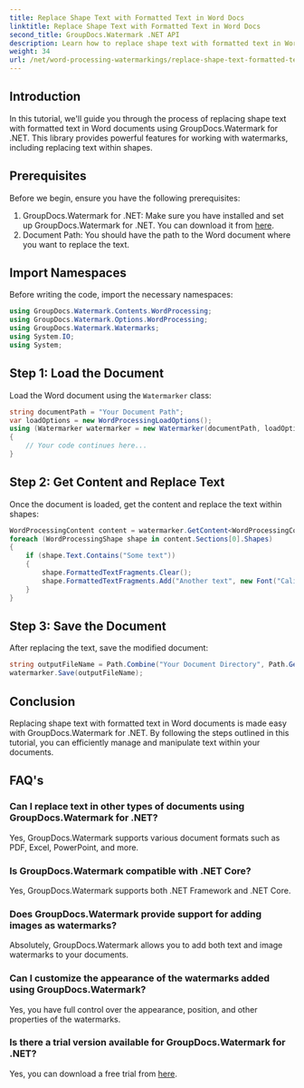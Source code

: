 ```yaml
---
title: Replace Shape Text with Formatted Text in Word Docs
linktitle: Replace Shape Text with Formatted Text in Word Docs
second_title: GroupDocs.Watermark .NET API
description: Learn how to replace shape text with formatted text in Word documents using GroupDocs.Watermark for .NET. Your document editing capabilities effortlessly.
weight: 34
url: /net/word-processing-watermarkings/replace-shape-text-formatted-text-word-docs/
---
```

## Introduction
In this tutorial, we'll guide you through the process of replacing shape text with formatted text in Word documents using GroupDocs.Watermark for .NET. This library provides powerful features for working with watermarks, including replacing text within shapes.
## Prerequisites
Before we begin, ensure you have the following prerequisites:
1. GroupDocs.Watermark for .NET: Make sure you have installed and set up GroupDocs.Watermark for .NET. You can download it from [here](https://releases.groupdocs.com/Watermark/net/).
2. Document Path: You should have the path to the Word document where you want to replace the text.

## Import Namespaces
Before writing the code, import the necessary namespaces:
```csharp
using GroupDocs.Watermark.Contents.WordProcessing;
using GroupDocs.Watermark.Options.WordProcessing;
using GroupDocs.Watermark.Watermarks;
using System.IO;
using System;
```
## Step 1: Load the Document
Load the Word document using the `Watermarker` class:
```csharp
string documentPath = "Your Document Path";
var loadOptions = new WordProcessingLoadOptions();
using (Watermarker watermarker = new Watermarker(documentPath, loadOptions))
{
    // Your code continues here...
}
```
## Step 2: Get Content and Replace Text
Once the document is loaded, get the content and replace the text within shapes:
```csharp
WordProcessingContent content = watermarker.GetContent<WordProcessingContent>();
foreach (WordProcessingShape shape in content.Sections[0].Shapes)
{
    if (shape.Text.Contains("Some text"))
    {
        shape.FormattedTextFragments.Clear();
        shape.FormattedTextFragments.Add("Another text", new Font("Calibri", 19, FontStyle.Bold), Color.Red, Color.Aqua);
    }
}
```
## Step 3: Save the Document
After replacing the text, save the modified document:
```csharp
string outputFileName = Path.Combine("Your Document Directory", Path.GetFileName(documentPath));
watermarker.Save(outputFileName);
```

## Conclusion
Replacing shape text with formatted text in Word documents is made easy with GroupDocs.Watermark for .NET. By following the steps outlined in this tutorial, you can efficiently manage and manipulate text within your documents.

## FAQ's
### Can I replace text in other types of documents using GroupDocs.Watermark for .NET?
Yes, GroupDocs.Watermark supports various document formats such as PDF, Excel, PowerPoint, and more.
### Is GroupDocs.Watermark compatible with .NET Core?
Yes, GroupDocs.Watermark supports both .NET Framework and .NET Core.
### Does GroupDocs.Watermark provide support for adding images as watermarks?
Absolutely, GroupDocs.Watermark allows you to add both text and image watermarks to your documents.
### Can I customize the appearance of the watermarks added using GroupDocs.Watermark?
Yes, you have full control over the appearance, position, and other properties of the watermarks.
### Is there a trial version available for GroupDocs.Watermark for .NET?
Yes, you can download a free trial from [here](https://releases.groupdocs.com/).
